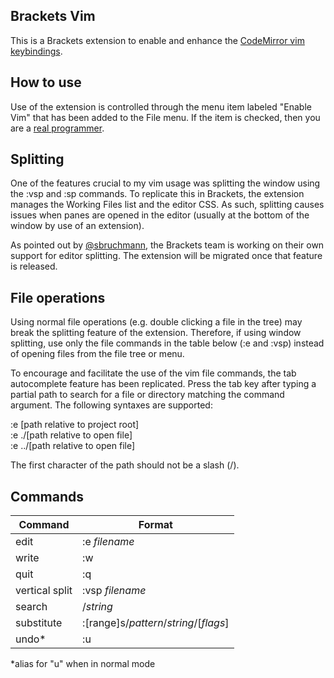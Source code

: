 ## Brackets Vim

This is a Brackets extension to enable and enhance the [CodeMirror vim keybindings](http://codemirror.net/demo/vim.html).

## How to use

Use of the extension is controlled through the menu item labeled "Enable Vim" that has been added to the File menu.  If the item is checked, then you are a [real programmer](http://xkcd.com/378/).

## Splitting

One of the features crucial to my vim usage was splitting the window using the :vsp and :sp commands.  To replicate this in Brackets, the extension manages the Working Files list and the editor CSS.  As such, splitting causes issues when panes are opened in the editor (usually at the bottom of the window by use of an extension).

As pointed out by [@sbruchmann](https://github.com/sbruchmann), the Brackets team is working on their own support for editor splitting.  The extension will be migrated once that feature is released.

## File operations

Using normal file operations (e.g. double clicking a file in the tree) may break the splitting feature of the extension.  Therefore, if using window splitting, use only the file commands in the table below (:e and :vsp) instead of opening files from the file tree or menu.

To encourage and facilitate the use of the vim file commands, the tab autocomplete feature has been replicated.  Press the tab key after typing a partial path to search for a file or directory matching the command argument.  The following syntaxes are supported:

:e [path relative to project root]  
:e ./[path relative to open file]  
:e ../[path relative to open file]

The first character of the path should not be a slash (/).

## Commands

| Command   | Format    |
| --------- | --------- |
| edit      | :e *filename* |
| write     | :w        |
| quit      | :q        |
| vertical split | :vsp *filename* |
| search    | /*string* |
| substitute| :[range]s/*pattern*/*string*/[*flags*] |
| undo*     | :u        |

*alias for "u" when in normal mode
